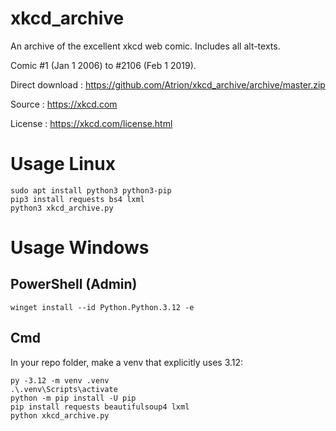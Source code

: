 # xkcd_archive

An archive of the excellent xkcd web comic. Includes all alt-texts.

Comic #1 (Jan 1 2006) to #2106 (Feb 1 2019). 

Direct download : https://github.com/Atrion/xkcd_archive/archive/master.zip


Source : https://xkcd.com

License : https://xkcd.com/license.html

# Usage Linux
```
sudo apt install python3 python3-pip
pip3 install requests bs4 lxml
python3 xkcd_archive.py
```


# Usage Windows

## PowerShell (Admin)
```
winget install --id Python.Python.3.12 -e
```

## Cmd
In your repo folder, make a venv that explicitly uses 3.12:

```
py -3.12 -m venv .venv
.\.venv\Scripts\activate
python -m pip install -U pip
pip install requests beautifulsoup4 lxml
python xkcd_archive.py
```